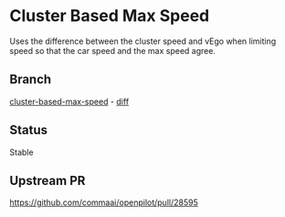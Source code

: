 # Cluster Based Max Speed
Uses the difference between the cluster speed and vEgo when limiting speed so
that the car speed and the max speed agree.

## Branch
[cluster-based-max-speed](https://github.com/pfeiferj/openpilot/tree/cluster-based-max-speed)
\-
[diff](https://github.com/commaai/openpilot/compare/master...pfeiferj:openpilot:cluster-based-max-speed)

## Status
Stable

## Upstream PR
https://github.com/commaai/openpilot/pull/28595
